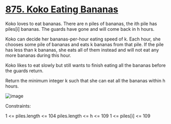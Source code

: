 # [875. Koko Eating Bananas](https://leetcode.com/problems/koko-eating-bananas/description/)

Koko loves to eat bananas. There are n piles of bananas, the ith pile has piles[i] bananas. The guards have gone and will come back in h hours.

Koko can decide her bananas-per-hour eating speed of k. Each hour, she chooses some pile of bananas and eats k bananas from that pile. If the pile has less than k bananas, she eats all of them instead and will not eat any more bananas during this hour.

Koko likes to eat slowly but still wants to finish eating all the bananas before the guards return.

Return the minimum integer k such that she can eat all the bananas within h hours.

![image](https://github.com/Trilochna/NeetCode150/assets/97858274/e4cf01ce-88a4-4ba0-8a84-513ac9707ef9)


 Constraints:

1 <= piles.length <= 104
piles.length <= h <= 109
1 <= piles[i] <= 109
